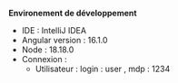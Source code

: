 **Environement de développement**

- IDE : IntelliJ IDEA
- Angular version : 16.1.0
- Node : 18.18.0
- Connexion :
  - Utilisateur : login : user , mdp : 1234
